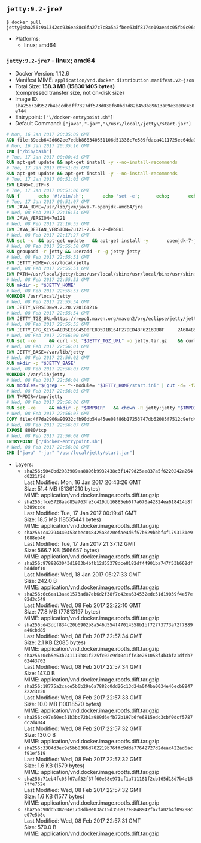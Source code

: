 ## `jetty:9.2-jre7`

```console
$ docker pull jetty@sha256:9a1342cd936ea88c6fa27c7c8a5a2fbee63df8174e19aea4c05fb0c96a74b382
```

-	Platforms:
	-	linux; amd64

### `jetty:9.2-jre7` - linux; amd64

-	Docker Version: 1.12.6
-	Manifest MIME: `application/vnd.docker.distribution.manifest.v2+json`
-	Total Size: **158.3 MB (158301405 bytes)**  
	(compressed transfer size, not on-disk size)
-	Image ID: `sha256:2d9527b4eccdbdff7327df573d030f60bd7d82b453b89613a09e30e0c450e744`
-	Entrypoint: `["\/docker-entrypoint.sh"]`
-	Default Command: `["java","-jar","\/usr\/local\/jetty\/start.jar"]`

```dockerfile
# Mon, 16 Jan 2017 20:35:09 GMT
ADD file:89ecb642d662ee7edbb868340551106d51336c7e589fdaca4111725ec64da957 in / 
# Mon, 16 Jan 2017 20:35:16 GMT
CMD ["/bin/bash"]
# Tue, 17 Jan 2017 00:00:45 GMT
RUN apt-get update && apt-get install -y --no-install-recommends 		ca-certificates 		curl 		wget 	&& rm -rf /var/lib/apt/lists/*
# Tue, 17 Jan 2017 00:51:05 GMT
RUN apt-get update && apt-get install -y --no-install-recommends 		bzip2 		unzip 		xz-utils 	&& rm -rf /var/lib/apt/lists/*
# Tue, 17 Jan 2017 00:51:05 GMT
ENV LANG=C.UTF-8
# Tue, 17 Jan 2017 00:51:06 GMT
RUN { 		echo '#!/bin/sh'; 		echo 'set -e'; 		echo; 		echo 'dirname "$(dirname "$(readlink -f "$(which javac || which java)")")"'; 	} > /usr/local/bin/docker-java-home 	&& chmod +x /usr/local/bin/docker-java-home
# Tue, 17 Jan 2017 00:51:07 GMT
ENV JAVA_HOME=/usr/lib/jvm/java-7-openjdk-amd64/jre
# Wed, 08 Feb 2017 22:16:54 GMT
ENV JAVA_VERSION=7u121
# Wed, 08 Feb 2017 22:16:55 GMT
ENV JAVA_DEBIAN_VERSION=7u121-2.6.8-2~deb8u1
# Wed, 08 Feb 2017 22:17:27 GMT
RUN set -x 	&& apt-get update 	&& apt-get install -y 		openjdk-7-jre-headless="$JAVA_DEBIAN_VERSION" 	&& rm -rf /var/lib/apt/lists/* 	&& [ "$JAVA_HOME" = "$(docker-java-home)" ]
# Wed, 08 Feb 2017 22:55:50 GMT
RUN groupadd -r jetty && useradd -r -g jetty jetty
# Wed, 08 Feb 2017 22:55:51 GMT
ENV JETTY_HOME=/usr/local/jetty
# Wed, 08 Feb 2017 22:55:51 GMT
ENV PATH=/usr/local/jetty/bin:/usr/local/sbin:/usr/local/bin:/usr/sbin:/usr/bin:/sbin:/bin
# Wed, 08 Feb 2017 22:55:53 GMT
RUN mkdir -p "$JETTY_HOME"
# Wed, 08 Feb 2017 22:55:53 GMT
WORKDIR /usr/local/jetty
# Wed, 08 Feb 2017 22:55:54 GMT
ENV JETTY_VERSION=9.2.20.v20161216
# Wed, 08 Feb 2017 22:55:54 GMT
ENV JETTY_TGZ_URL=https://repo1.maven.org/maven2/org/eclipse/jetty/jetty-distribution/9.2.20.v20161216/jetty-distribution-9.2.20.v20161216.tar.gz
# Wed, 08 Feb 2017 22:55:55 GMT
ENV JETTY_GPG_KEYS=AED5EE6C45D0FE8D5D1B164F27DED4BF6216DB8F 	2A684B57436A81FA8706B53C61C3351A438A3B7D 	5989BAF76217B843D66BE55B2D0E1FB8FE4B68B4 	B59B67FD7904984367F931800818D9D68FB67BAC 	BFBB21C246D7776836287A48A04E0C74ABB35FEA 	8B096546B1A8F02656B15D3B1677D141BCF3584D
# Wed, 08 Feb 2017 22:56:00 GMT
RUN set -xe 	&& curl -SL "$JETTY_TGZ_URL" -o jetty.tar.gz 	&& curl -SL "$JETTY_TGZ_URL.asc" -o jetty.tar.gz.asc 	&& export GNUPGHOME="$(mktemp -d)" 	&& for key in $JETTY_GPG_KEYS; do 		gpg --keyserver ha.pool.sks-keyservers.net --recv-keys "$key"; done 	&& gpg --batch --verify jetty.tar.gz.asc jetty.tar.gz 	&& rm -r "$GNUPGHOME" 	&& tar -xvf jetty.tar.gz --strip-components=1 	&& sed -i '/jetty-logging/d' etc/jetty.conf 	&& rm -fr demo-base javadoc 	&& rm jetty.tar.gz*
# Wed, 08 Feb 2017 22:56:01 GMT
ENV JETTY_BASE=/var/lib/jetty
# Wed, 08 Feb 2017 22:56:02 GMT
RUN mkdir -p "$JETTY_BASE"
# Wed, 08 Feb 2017 22:56:03 GMT
WORKDIR /var/lib/jetty
# Wed, 08 Feb 2017 22:56:04 GMT
RUN modules="$(grep -- ^--module= "$JETTY_HOME/start.ini" | cut -d= -f2 | paste -d, -s)" 	&& set -xe 	&& java -jar "$JETTY_HOME/start.jar" --add-to-startd="$modules,setuid"
# Wed, 08 Feb 2017 22:56:05 GMT
ENV TMPDIR=/tmp/jetty
# Wed, 08 Feb 2017 22:56:06 GMT
RUN set -xe 	&& mkdir -p "$TMPDIR" 	&& chown -R jetty:jetty "$TMPDIR" "$JETTY_BASE"
# Wed, 08 Feb 2017 22:56:07 GMT
COPY file:4f7da2906a90932cfb90db54a45ee08f86b17253747db62085f7512c9efd46ad in / 
# Wed, 08 Feb 2017 22:56:07 GMT
EXPOSE 8080/tcp
# Wed, 08 Feb 2017 22:56:08 GMT
ENTRYPOINT ["/docker-entrypoint.sh"]
# Wed, 08 Feb 2017 22:56:08 GMT
CMD ["java" "-jar" "/usr/local/jetty/start.jar"]
```

-	Layers:
	-	`sha256:5040bd2983909aa8896b9932438c3f1479d25ae837a5f6220242a264d0221f2d`  
		Last Modified: Mon, 16 Jan 2017 20:43:26 GMT  
		Size: 51.4 MB (51361210 bytes)  
		MIME: application/vnd.docker.image.rootfs.diff.tar.gzip
	-	`sha256:fce5728aad85a763fe3c419db16885eb6f7a670a42824ea618414b8fb309ccde`  
		Last Modified: Tue, 17 Jan 2017 00:19:41 GMT  
		Size: 18.5 MB (18535441 bytes)  
		MIME: application/vnd.docker.image.rootfs.diff.tar.gzip
	-	`sha256:c42794440453cbec048425a8d20efae4d6f57b629bbbf4f1793131e91088eb46`  
		Last Modified: Tue, 17 Jan 2017 21:37:12 GMT  
		Size: 566.7 KB (566657 bytes)  
		MIME: application/vnd.docker.image.rootfs.diff.tar.gzip
	-	`sha256:9789263043d1903b4bfb12d55378dce8182df44901ba747f53b662dfbddd0f10`  
		Last Modified: Wed, 18 Jan 2017 05:27:33 GMT  
		Size: 242.0 B  
		MIME: application/vnd.docker.image.rootfs.diff.tar.gzip
	-	`sha256:6c6ea13aad1573ad87eb6d2f38f7c42ea634532edc51d19039f4e57e82d3c549`  
		Last Modified: Wed, 08 Feb 2017 22:22:10 GMT  
		Size: 77.8 MB (77813197 bytes)  
		MIME: application/vnd.docker.image.rootfs.diff.tar.gzip
	-	`sha256:d43dcf834c20b6902b8a546d554f47014558b1bf72773773a72f7889a46cbd85`  
		Last Modified: Wed, 08 Feb 2017 22:57:34 GMT  
		Size: 2.1 KB (2085 bytes)  
		MIME: application/vnd.docker.image.rootfs.diff.tar.gzip
	-	`sha256:0cb5e53b241119b81f225fc02c9d40c1ffe3e261058f4b3bfa1dfcb762443702`  
		Last Modified: Wed, 08 Feb 2017 22:57:34 GMT  
		Size: 147.0 B  
		MIME: application/vnd.docker.image.rootfs.diff.tar.gzip
	-	`sha256:18775a2cace5b6b29a6a7882c0dd26c13d24a0f4ba0034e46ecb8847322c3c20`  
		Last Modified: Wed, 08 Feb 2017 22:57:33 GMT  
		Size: 10.0 MB (10018570 bytes)  
		MIME: application/vnd.docker.image.rootfs.diff.tar.gzip
	-	`sha256:c97e50ec51b3bc72b1a989d6efb72b197b6fe6815edc3cbf0dcf5787dc2d4044`  
		Last Modified: Wed, 08 Feb 2017 22:57:32 GMT  
		Size: 130.0 B  
		MIME: application/vnd.docker.image.rootfs.diff.tar.gzip
	-	`sha256:3304d3ec9e5bb8306d702219b76ffc9dde77642727d2deac422ad6acf91ef519`  
		Last Modified: Wed, 08 Feb 2017 22:57:32 GMT  
		Size: 1.6 KB (1579 bytes)  
		MIME: application/vnd.docker.image.rootfs.diff.tar.gzip
	-	`sha256:71eb4fc05f67af32f37f60e38e971cf1a711181f2cb165d18d7b4e157ffe752e`  
		Last Modified: Wed, 08 Feb 2017 22:57:32 GMT  
		Size: 1.6 KB (1577 bytes)  
		MIME: application/vnd.docker.image.rootfs.diff.tar.gzip
	-	`sha256:90dd538204e17d8db9e03ac15d356e17e8848942fa7fa02b4f09288ce07e5b8c`  
		Last Modified: Wed, 08 Feb 2017 22:57:31 GMT  
		Size: 570.0 B  
		MIME: application/vnd.docker.image.rootfs.diff.tar.gzip
